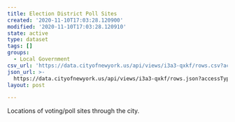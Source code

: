 ```yaml
---
title: Election District Poll Sites
created: '2020-11-10T17:03:28.120900'
modified: '2020-11-10T17:03:28.120910'
state: active
type: dataset
tags: []
groups:
  - Local Government
csv_url: 'https://data.cityofnewyork.us/api/views/i3a3-qxkf/rows.csv?accessType=DOWNLOAD'
json_url: >-
  https://data.cityofnewyork.us/api/views/i3a3-qxkf/rows.json?accessType=DOWNLOAD
layout: post

---
```

Locations of voting/poll sites through the city.
